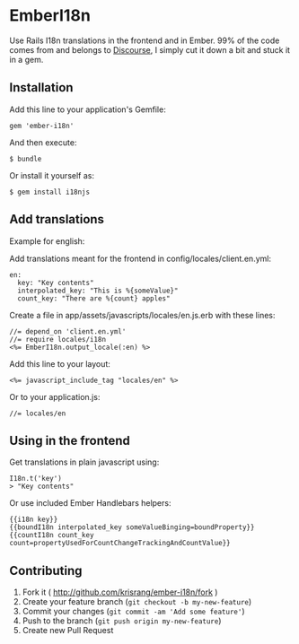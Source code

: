 # EmberI18n

Use Rails I18n translations in the frontend and in Ember.
99% of the code comes from and belongs to [Discourse](http://www.discourse.org/), I simply cut it down a bit and stuck it in a gem.

## Installation

Add this line to your application's Gemfile:

    gem 'ember-i18n'

And then execute:

    $ bundle

Or install it yourself as:

    $ gem install i18njs

## Add translations

Example for english:

Add translations meant for the frontend in config/locales/client.en.yml:
    
    en:
      key: "Key contents"
      interpolated_key: "This is %{someValue}"
      count_key: "There are %{count} apples"

Create a file in app/assets/javascripts/locales/en.js.erb with these lines:
    
    //= depend_on 'client.en.yml'
    //= require locales/i18n
    <%= EmberI18n.output_locale(:en) %>

Add this line to your layout:
    
    <%= javascript_include_tag "locales/en" %>
    
Or to your application.js:
    
    //= locales/en
    
## Using in the frontend

Get translations in plain javascript using:
    
    I18n.t('key')
    > "Key contents"
    
Or use included Ember Handlebars helpers:
    
    {{i18n key}}
    {{boundI18n interpolated_key someValueBinging=boundProperty}}
    {{countI18n count_key count=propertyUsedForCountChangeTrackingAndCountValue}}

## Contributing

1. Fork it ( http://github.com/krisrang/ember-i18n/fork )
2. Create your feature branch (`git checkout -b my-new-feature`)
3. Commit your changes (`git commit -am 'Add some feature'`)
4. Push to the branch (`git push origin my-new-feature`)
5. Create new Pull Request

